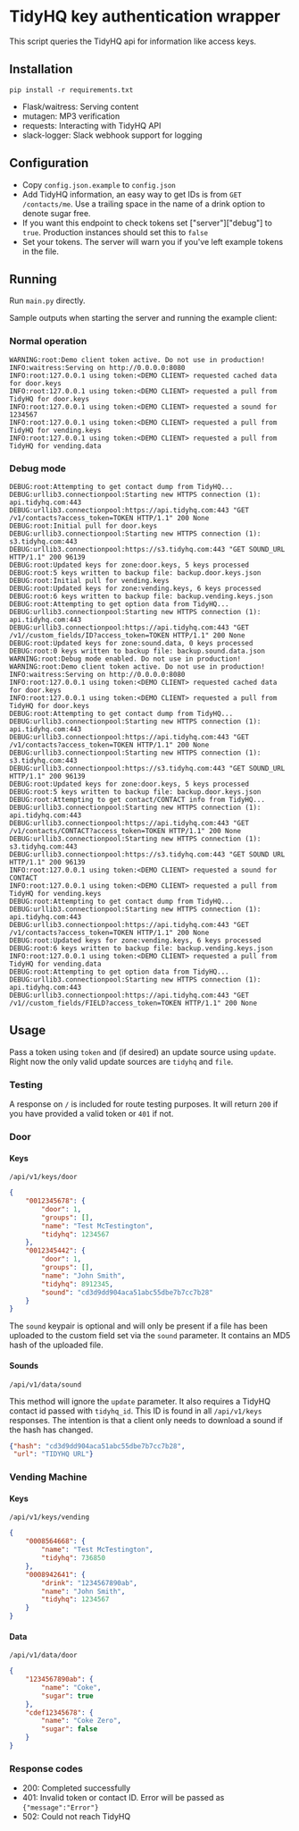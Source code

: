 # TidyHQ key authentication wrapper

This script queries the TidyHQ api for information like access keys.

## Installation

`pip install -r requirements.txt`

* Flask/waitress: Serving content
* mutagen: MP3 verification
* requests: Interacting with TidyHQ API
* slack-logger: Slack webhook support for logging

## Configuration

* Copy `config.json.example` to `config.json`
* Add TidyHQ information, an easy way to get IDs is from `GET /contacts/me`. Use a trailing space in the name of a drink option to denote sugar free.
* If you want this endpoint to check tokens set ["server"]["debug"] to `true`. Production instances should set this to `false`
* Set your tokens. The server will warn you if you've left example tokens in the file.

## Running

Run `main.py` directly.

Sample outputs when starting the server and running the example client:

### Normal operation

```
WARNING:root:Demo client token active. Do not use in production!
INFO:waitress:Serving on http://0.0.0.0:8080
INFO:root:127.0.0.1 using token:<DEMO CLIENT> requested cached data for door.keys
INFO:root:127.0.0.1 using token:<DEMO CLIENT> requested a pull from TidyHQ for door.keys
INFO:root:127.0.0.1 using token:<DEMO CLIENT> requested a sound for 1234567
INFO:root:127.0.0.1 using token:<DEMO CLIENT> requested a pull from TidyHQ for vending.keys
INFO:root:127.0.0.1 using token:<DEMO CLIENT> requested a pull from TidyHQ for vending.data
```

### Debug mode

```
DEBUG:root:Attempting to get contact dump from TidyHQ...
DEBUG:urllib3.connectionpool:Starting new HTTPS connection (1): api.tidyhq.com:443
DEBUG:urllib3.connectionpool:https://api.tidyhq.com:443 "GET /v1/contacts?access_token=TOKEN HTTP/1.1" 200 None
DEBUG:root:Initial pull for door.keys
DEBUG:urllib3.connectionpool:Starting new HTTPS connection (1): s3.tidyhq.com:443
DEBUG:urllib3.connectionpool:https://s3.tidyhq.com:443 "GET SOUND_URL HTTP/1.1" 200 96139
DEBUG:root:Updated keys for zone:door.keys, 5 keys processed
DEBUG:root:5 keys written to backup file: backup.door.keys.json
DEBUG:root:Initial pull for vending.keys
DEBUG:root:Updated keys for zone:vending.keys, 6 keys processed
DEBUG:root:6 keys written to backup file: backup.vending.keys.json
DEBUG:root:Attempting to get option data from TidyHQ...
DEBUG:urllib3.connectionpool:Starting new HTTPS connection (1): api.tidyhq.com:443
DEBUG:urllib3.connectionpool:https://api.tidyhq.com:443 "GET /v1//custom_fields/ID?access_token=TOKEN HTTP/1.1" 200 None
DEBUG:root:Updated keys for zone:sound.data, 0 keys processed
DEBUG:root:0 keys written to backup file: backup.sound.data.json
WARNING:root:Debug mode enabled. Do not use in production!
WARNING:root:Demo client token active. Do not use in production!
INFO:waitress:Serving on http://0.0.0.0:8080
INFO:root:127.0.0.1 using token:<DEMO CLIENT> requested cached data for door.keys
INFO:root:127.0.0.1 using token:<DEMO CLIENT> requested a pull from TidyHQ for door.keys
DEBUG:root:Attempting to get contact dump from TidyHQ...
DEBUG:urllib3.connectionpool:Starting new HTTPS connection (1): api.tidyhq.com:443
DEBUG:urllib3.connectionpool:https://api.tidyhq.com:443 "GET /v1/contacts?access_token=TOKEN HTTP/1.1" 200 None
DEBUG:urllib3.connectionpool:Starting new HTTPS connection (1): s3.tidyhq.com:443
DEBUG:urllib3.connectionpool:https://s3.tidyhq.com:443 "GET SOUND_URL HTTP/1.1" 200 96139
DEBUG:root:Updated keys for zone:door.keys, 5 keys processed
DEBUG:root:5 keys written to backup file: backup.door.keys.json
DEBUG:root:Attempting to get contact/CONTACT info from TidyHQ...
DEBUG:urllib3.connectionpool:Starting new HTTPS connection (1): api.tidyhq.com:443
DEBUG:urllib3.connectionpool:https://api.tidyhq.com:443 "GET /v1/contacts/CONTACT?access_token=TOKEN HTTP/1.1" 200 None
DEBUG:urllib3.connectionpool:Starting new HTTPS connection (1): s3.tidyhq.com:443
DEBUG:urllib3.connectionpool:https://s3.tidyhq.com:443 "GET SOUND URL HTTP/1.1" 200 96139
INFO:root:127.0.0.1 using token:<DEMO CLIENT> requested a sound for CONTACT
INFO:root:127.0.0.1 using token:<DEMO CLIENT> requested a pull from TidyHQ for vending.keys
DEBUG:root:Attempting to get contact dump from TidyHQ...
DEBUG:urllib3.connectionpool:Starting new HTTPS connection (1): api.tidyhq.com:443
DEBUG:urllib3.connectionpool:https://api.tidyhq.com:443 "GET /v1/contacts?access_token=TOKEN HTTP/1.1" 200 None
DEBUG:root:Updated keys for zone:vending.keys, 6 keys processed
DEBUG:root:6 keys written to backup file: backup.vending.keys.json
INFO:root:127.0.0.1 using token:<DEMO CLIENT> requested a pull from TidyHQ for vending.data
DEBUG:root:Attempting to get option data from TidyHQ...
DEBUG:urllib3.connectionpool:Starting new HTTPS connection (1): api.tidyhq.com:443
DEBUG:urllib3.connectionpool:https://api.tidyhq.com:443 "GET /v1//custom_fields/FIELD?access_token=TOKEN HTTP/1.1" 200 None
```

## Usage

Pass a token using `token` and (if desired) an update source using `update`. Right now the only valid update sources are `tidyhq` and `file`.

### Testing

A response on `/` is included for route testing purposes. It will return `200` if you have provided a valid token or `401` if not.

### Door

#### Keys

`/api/v1/keys/door`

```json
{
	"0012345678": {
		"door": 1,
		"groups": [],
		"name": "Test McTestington",
		"tidyhq": 1234567
	},
	"0012345442": {
		"door": 1,
		"groups": [],
		"name": "John Smith",
		"tidyhq": 8912345,
		"sound": "cd3d9dd904aca51abc55dbe7b7cc7b28"
	}
}
```

The `sound` keypair is optional and will only be present if a file has been uploaded to the custom field set via the `sound` parameter. It contains an MD5 hash of the uploaded file.

#### Sounds

`/api/v1/data/sound`

This method will ignore the `update` parameter. It also requires a TidyHQ contact id passed with `tidyhq_id`. This ID is found in all `/api/v1/keys` responses. The intention is that a client only needs to download a sound if the hash has changed.

```json
{"hash": "cd3d9dd904aca51abc55dbe7b7cc7b28",
 "url": "TIDYHQ URL"}
```

### Vending Machine

#### Keys

`/api/v1/keys/vending`

```json
{
	"0008564668": {
		"name": "Test McTestington",
		"tidyhq": 736850
	},
	"0008942641": {
		"drink": "1234567890ab",
		"name": "John Smith",
		"tidyhq": 1234567
	}
}
```

#### Data

`/api/v1/data/door`

```json
{
	"1234567890ab": {
		"name": "Coke",
		"sugar": true
	},
	"cdef12345678": {
		"name": "Coke Zero",
		"sugar": false
	}
}
```

### Response codes

* 200: Completed successfully
* 401: Invalid token or contact ID. Error will be passed as `{"message":"Error"}`
* 502: Could not reach TidyHQ